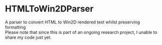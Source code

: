 # HTMLToWin2DParser
A parser to convert HTML to Win2D rendered text whilst preserving formatting
\
Please note that  since this is part of an ongoing research project, I  unable to share my code just yet.
